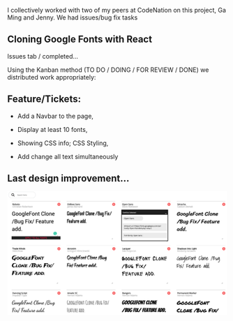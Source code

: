 I collectively worked with two of my peers at CodeNation on this project, Ga Ming and Jenny. We had issues/bug fix tasks

## Cloning Google Fonts with React

Issues tab / completed...

Using the Kanban method (TO DO / DOING / FOR REVIEW / DONE) we distributed work appropriately:

## Feature/Tickets:

- Add a Navbar to the page,

- Display at least 10 fonts,

- Showing CSS info; CSS Styling,

- Add change all text simultaneously

## Last design improvement...

![Finished State](/gfont-finished.png)
